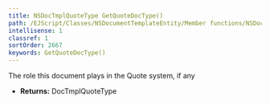 ```yaml
---
title: NSDocTmplQuoteType GetQuoteDocType()
path: /EJScript/Classes/NSDocumentTemplateEntity/Member functions/NSDocTmplQuoteType GetQuoteDocType()
intellisense: 1
classref: 1
sortOrder: 2667
keywords: GetQuoteDocType()
---
```



The role this document plays in the Quote system, if any



* **Returns:** DocTmplQuoteType


